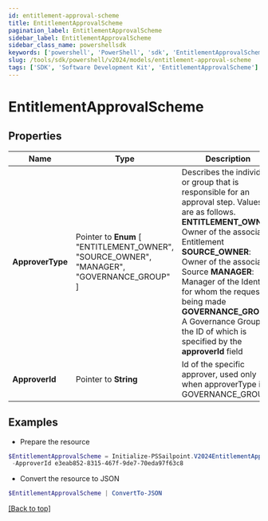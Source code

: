 ```yaml
---
id: entitlement-approval-scheme
title: EntitlementApprovalScheme
pagination_label: EntitlementApprovalScheme
sidebar_label: EntitlementApprovalScheme
sidebar_class_name: powershellsdk
keywords: ['powershell', 'PowerShell', 'sdk', 'EntitlementApprovalScheme'] 
slug: /tools/sdk/powershell/v2024/models/entitlement-approval-scheme
tags: ['SDK', 'Software Development Kit', 'EntitlementApprovalScheme']
---
```



# EntitlementApprovalScheme

## Properties

Name | Type | Description | Notes
------------ | ------------- | ------------- | -------------
**ApproverType** |  Pointer to  **Enum** [  "ENTITLEMENT_OWNER",    "SOURCE_OWNER",    "MANAGER",    "GOVERNANCE_GROUP" ] | Describes the individual or group that is responsible for an approval step. Values are as follows.  **ENTITLEMENT_OWNER**: Owner of the associated Entitlement  **SOURCE_OWNER**: Owner of the associated Source  **MANAGER**: Manager of the Identity for whom the request is being made  **GOVERNANCE_GROUP**: A Governance Group, the ID of which is specified by the **approverId** field | [optional] 
**ApproverId** |  Pointer to **String** | Id of the specific approver, used only when approverType is GOVERNANCE_GROUP | [optional] 

## Examples

- Prepare the resource
```powershell
$EntitlementApprovalScheme = Initialize-PSSailpoint.V2024EntitlementApprovalScheme  -ApproverType GOVERNANCE_GROUP `
 -ApproverId e3eab852-8315-467f-9de7-70eda97f63c8
```

- Convert the resource to JSON
```powershell
$EntitlementApprovalScheme | ConvertTo-JSON
```


[[Back to top]](#) 

